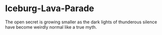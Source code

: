 # Iceburg-Lava-Parade
The open secret is growing smaller as the dark lights of thunderous silence have become weirdly normal like a true myth.
